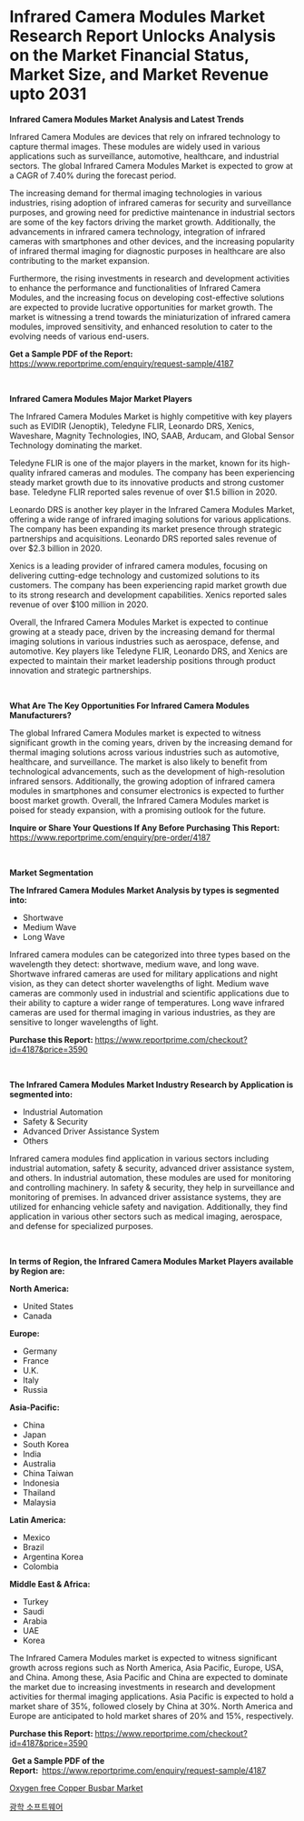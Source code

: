 <p><h1>Infrared Camera Modules Market Research Report Unlocks Analysis on the Market Financial Status, Market Size, and Market Revenue upto 2031</h1></p><p><strong>Infrared Camera Modules Market Analysis and Latest Trends</strong></p>
<p><p>Infrared Camera Modules are devices that rely on infrared technology to capture thermal images. These modules are widely used in various applications such as surveillance, automotive, healthcare, and industrial sectors. The global Infrared Camera Modules Market is expected to grow at a CAGR of 7.40% during the forecast period. </p><p>The increasing demand for thermal imaging technologies in various industries, rising adoption of infrared cameras for security and surveillance purposes, and growing need for predictive maintenance in industrial sectors are some of the key factors driving the market growth. Additionally, the advancements in infrared camera technology, integration of infrared cameras with smartphones and other devices, and the increasing popularity of infrared thermal imaging for diagnostic purposes in healthcare are also contributing to the market expansion.</p><p>Furthermore, the rising investments in research and development activities to enhance the performance and functionalities of Infrared Camera Modules, and the increasing focus on developing cost-effective solutions are expected to provide lucrative opportunities for market growth. The market is witnessing a trend towards the miniaturization of infrared camera modules, improved sensitivity, and enhanced resolution to cater to the evolving needs of various end-users.</p></p>
<p><strong>Get a Sample PDF of the Report:&nbsp;</strong> <a href="https://www.reportprime.com/enquiry/request-sample/4187">https://www.reportprime.com/enquiry/request-sample/4187</a></p>
<p>&nbsp;</p>
<p><strong>Infrared Camera Modules Major Market Players</strong></p>
<p><p>The Infrared Camera Modules Market is highly competitive with key players such as EVIDIR (Jenoptik), Teledyne FLIR, Leonardo DRS, Xenics, Waveshare, Magnity Technologies, INO, SAAB, Arducam, and Global Sensor Technology dominating the market.</p><p>Teledyne FLIR is one of the major players in the market, known for its high-quality infrared cameras and modules. The company has been experiencing steady market growth due to its innovative products and strong customer base. Teledyne FLIR reported sales revenue of over $1.5 billion in 2020.</p><p>Leonardo DRS is another key player in the Infrared Camera Modules Market, offering a wide range of infrared imaging solutions for various applications. The company has been expanding its market presence through strategic partnerships and acquisitions. Leonardo DRS reported sales revenue of over $2.3 billion in 2020.</p><p>Xenics is a leading provider of infrared camera modules, focusing on delivering cutting-edge technology and customized solutions to its customers. The company has been experiencing rapid market growth due to its strong research and development capabilities. Xenics reported sales revenue of over $100 million in 2020.</p><p>Overall, the Infrared Camera Modules Market is expected to continue growing at a steady pace, driven by the increasing demand for thermal imaging solutions in various industries such as aerospace, defense, and automotive. Key players like Teledyne FLIR, Leonardo DRS, and Xenics are expected to maintain their market leadership positions through product innovation and strategic partnerships.</p></p>
<p>&nbsp;</p>
<p><strong>What Are The Key Opportunities For Infrared Camera Modules Manufacturers?</strong></p>
<p><p>The global Infrared Camera Modules market is expected to witness significant growth in the coming years, driven by the increasing demand for thermal imaging solutions across various industries such as automotive, healthcare, and surveillance. The market is also likely to benefit from technological advancements, such as the development of high-resolution infrared sensors. Additionally, the growing adoption of infrared camera modules in smartphones and consumer electronics is expected to further boost market growth. Overall, the Infrared Camera Modules market is poised for steady expansion, with a promising outlook for the future.</p></p>
<p><strong>Inquire or Share Your Questions If Any Before Purchasing This Report:</strong> <a href="https://www.reportprime.com/enquiry/pre-order/4187">https://www.reportprime.com/enquiry/pre-order/4187</a></p>
<p>&nbsp;</p>
<p><strong>Market Segmentation</strong></p>
<p><strong>The Infrared Camera Modules Market Analysis by types is segmented into:</strong></p>
<p><ul><li>Shortwave</li><li>Medium Wave</li><li>Long Wave</li></ul></p>
<p><p>Infrared camera modules can be categorized into three types based on the wavelength they detect: shortwave, medium wave, and long wave. Shortwave infrared cameras are used for military applications and night vision, as they can detect shorter wavelengths of light. Medium wave cameras are commonly used in industrial and scientific applications due to their ability to capture a wider range of temperatures. Long wave infrared cameras are used for thermal imaging in various industries, as they are sensitive to longer wavelengths of light.</p></p>
<p><strong>Purchase this Report:&nbsp;</strong><a href="https://www.reportprime.com/checkout?id=4187&price=3590">https://www.reportprime.com/checkout?id=4187&price=3590</a></p>
<p>&nbsp;</p>
<p><strong>The Infrared Camera Modules Market Industry Research by Application is segmented into:</strong></p>
<p><ul><li>Industrial Automation</li><li>Safety & Security</li><li>Advanced Driver Assistance System</li><li>Others</li></ul></p>
<p><p>Infrared camera modules find application in various sectors including industrial automation, safety & security, advanced driver assistance system, and others. In industrial automation, these modules are used for monitoring and controlling machinery. In safety & security, they help in surveillance and monitoring of premises. In advanced driver assistance systems, they are utilized for enhancing vehicle safety and navigation. Additionally, they find application in various other sectors such as medical imaging, aerospace, and defense for specialized purposes.</p></p>
<p>&nbsp;</p>
<p><strong>In terms of Region, the Infrared Camera Modules Market Players available by Region are:</strong></p>
<p>
    <p> <strong> North America: </strong>
        <ul>
            <li>United States</li>
            <li>Canada</li>
        </ul>
        </p> 
    <p> <strong> Europe: </strong>
        <ul>
            <li>Germany</li>
            <li>France</li>
            <li>U.K.</li>
            <li>Italy</li>
            <li>Russia</li>
        </ul>
        </p> 
    <p> <strong> Asia-Pacific: </strong>
        <ul>
            <li>China</li>
            <li>Japan</li>
            <li>South Korea</li>
            <li>India</li>
            <li>Australia</li>
            <li>China Taiwan</li>
            <li>Indonesia</li>
            <li>Thailand</li>
            <li>Malaysia</li>
        </ul>
        </p> 
    <p> <strong> Latin America: </strong>
        <ul>
            <li>Mexico</li>
            <li>Brazil</li>
            <li>Argentina Korea</li>
            <li>Colombia</li>
        </ul>
        </p> 
    <p> <strong> Middle East & Africa: </strong>
        <ul>
            <li>Turkey</li>
            <li>Saudi</li>
            <li>Arabia</li>
            <li>UAE</li>
            <li>Korea</li>
        </ul>
    </p>
    </p>
<p><p>The Infrared Camera Modules market is expected to witness significant growth across regions such as North America, Asia Pacific, Europe, USA, and China. Among these, Asia Pacific and China are expected to dominate the market due to increasing investments in research and development activities for thermal imaging applications. Asia Pacific is expected to hold a market share of 35%, followed closely by China at 30%. North America and Europe are anticipated to hold market shares of 20% and 15%, respectively.</p></p>
<p><strong>Purchase this Report: </strong><a href="https://www.reportprime.com/checkout?id=4187&price=3590">https://www.reportprime.com/checkout?id=4187&price=3590</a></p>
<p>&nbsp;<strong>Get a Sample PDF of the Report:&nbsp;&nbsp;</strong><a href="https://www.reportprime.com/enquiry/request-sample/4187">https://www.reportprime.com/enquiry/request-sample/4187</a></p>
<p><strong></strong></p>
<p><p><a href="https://github.com/FassouRP/Market-Research-Report-List-4/blob/main/oxygen-free-copper-busbar-market.md">Oxygen free Copper Busbar Market</a></p><p><a href="https://github.com/mpodehpw07370073/Market-Research-Report-List-1/blob/main/875472613953.md">광학 소프트웨어</a></p></p>